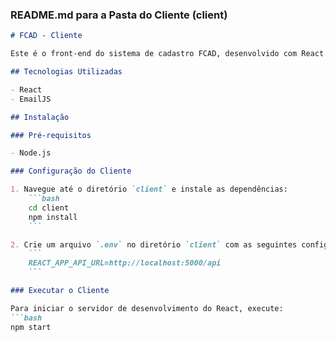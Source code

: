 
### README.md para a Pasta do Cliente (client)

```markdown
# FCAD - Cliente

Este é o front-end do sistema de cadastro FCAD, desenvolvido com React. Ele fornece a interface do usuário para o gerenciamento de cadastros e outras funcionalidades.

## Tecnologias Utilizadas

- React
- EmailJS

## Instalação

### Pré-requisitos

- Node.js

### Configuração do Cliente

1. Navegue até o diretório `client` e instale as dependências:
    ```bash
    cd client
    npm install
    ```

2. Crie um arquivo `.env` no diretório `client` com as seguintes configurações:
    ```
    REACT_APP_API_URL=http://localhost:5000/api
    ```

### Executar o Cliente

Para iniciar o servidor de desenvolvimento do React, execute:
```bash
npm start
